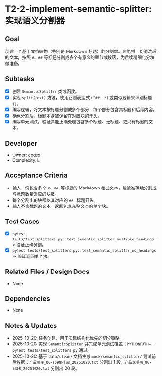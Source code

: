 # T2-2-implement-semantic-splitter: 实现语义分割器

## Goal
创建一个基于文档结构（特别是 Markdown 标题）的分割器。它能将一份清洗后的文本，按照 `#`、`##` 等标记分割成多个有意义的章节或段落，为后续精细化分块做准备。

## Subtasks
- [x] 创建 `SemanticSplitter` 类或函数。
- [x] 实现 `split(text)` 方法，使用正则表达式 `(^## .*)` 或类似逻辑来识别标题行。
- [x] 编写逻辑，将文本按标题分割成多个部分，每个部分包含其标题和后续内容。
- [x] 确保分割后，标题本身被保留在对应块的开头。
- [x] 编写单元测试，验证其能正确处理包含多个标题、无标题、或只有标题的文本。

## Developer
- Owner: codex
- Complexity: L

## Acceptance Criteria
- 输入一份包含多个 `#`、`## `等标题的 Markdown 格式文本，能被准确地分割成与标题数量对应的块数。
- 每个分割出的块都以其对应的 `## ` 标题开头。
- 输入不含标题的文本，返回包含完整文本的单个块。

## Test Cases
- [x] `pytest tests/test_splitters.py::test_semantic_splitter_multiple_headings` -> 验证正确分割。
- [x] `pytest tests/test_splitters.py::test_semantic_splitter_no_headings` -> 验证返回单个块。

## Related Files / Design Docs
- None

## Dependencies
- None

## Notes & Updates
- 2025-10-20: 任务创建，用于实现结构化优先的切分策略。
- 2025-10-20: 实现 `SemanticSplitter` 并完成单元测试覆盖；`PYTHONPATH=. pytest tests/test_splitters.py` 通过。
- 2025-10-20: 基于 `data/clean/` 文档生成 `mock/semantic_splitter/` 测试前后数据；`产品测评_OG-8598Plus_20251020.txt` 分割出 1 段，`产品说明书_OG-5308_20251020.txt` 分割出 20 段。
